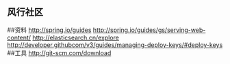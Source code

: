 ## 风行社区

##资料
http://spring.io/guides
http://spring.io/guides/gs/serving-web-content/
http://elasticsearch.cn/explore 
http://developer.githubcom/v3/guides/managing-deploy-keys/#deploy-keys
##工具
http://git-scm.com/download